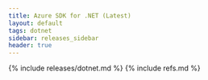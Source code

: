```yaml
---
title: Azure SDK for .NET (Latest)
layout: default
tags: dotnet
sidebar: releases_sidebar
header: true
---
```

{% include releases/dotnet.md %}
{% include refs.md %}
